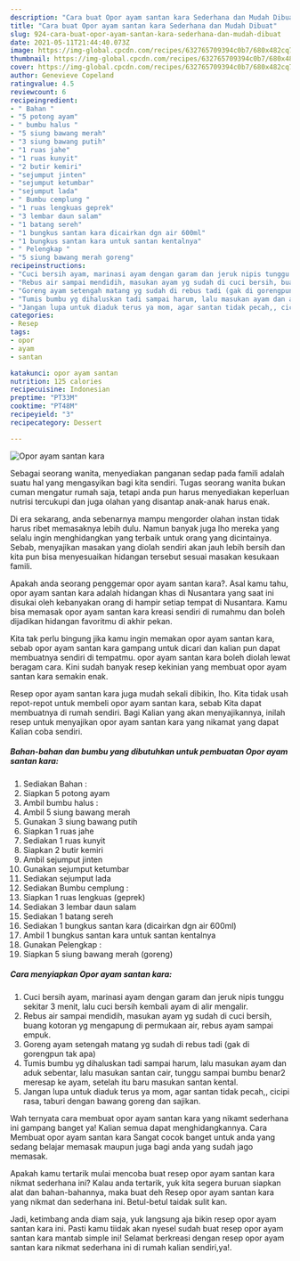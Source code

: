 ```yaml
---
description: "Cara buat Opor ayam santan kara Sederhana dan Mudah Dibuat"
title: "Cara buat Opor ayam santan kara Sederhana dan Mudah Dibuat"
slug: 924-cara-buat-opor-ayam-santan-kara-sederhana-dan-mudah-dibuat
date: 2021-05-11T21:44:40.073Z
image: https://img-global.cpcdn.com/recipes/632765709394c0b7/680x482cq70/opor-ayam-santan-kara-foto-resep-utama.jpg
thumbnail: https://img-global.cpcdn.com/recipes/632765709394c0b7/680x482cq70/opor-ayam-santan-kara-foto-resep-utama.jpg
cover: https://img-global.cpcdn.com/recipes/632765709394c0b7/680x482cq70/opor-ayam-santan-kara-foto-resep-utama.jpg
author: Genevieve Copeland
ratingvalue: 4.5
reviewcount: 6
recipeingredient:
- " Bahan "
- "5 potong ayam"
- " bumbu halus "
- "5 siung bawang merah"
- "3 siung bawang putih"
- "1 ruas jahe"
- "1 ruas kunyit"
- "2 butir kemiri"
- "sejumput jinten"
- "sejumput ketumbar"
- "sejumput lada"
- " Bumbu cemplung "
- "1 ruas lengkuas geprek"
- "3 lembar daun salam"
- "1 batang sereh"
- "1 bungkus santan kara dicairkan dgn air 600ml"
- "1 bungkus santan kara untuk santan kentalnya"
- " Pelengkap "
- "5 siung bawang merah goreng"
recipeinstructions:
- "Cuci bersih ayam, marinasi ayam dengan garam dan jeruk nipis tunggu sekitar 3 menit, lalu cuci bersih kembali ayam di alir mengalir."
- "Rebus air sampai mendidih, masukan ayam yg sudah di cuci bersih, buang kotoran yg mengapung di permukaan air, rebus ayam sampai empuk."
- "Goreng ayam setengah matang yg sudah di rebus tadi (gak di gorengpun tak apa)"
- "Tumis bumbu yg dihaluskan tadi sampai harum, lalu masukan ayam dan aduk sebentar, lalu masukan santan cair, tunggu sampai bumbu benar2 meresap ke ayam, setelah itu baru masukan santan kental."
- "Jangan lupa untuk diaduk terus ya mom, agar santan tidak pecah,, cicipi rasa, taburi dengan bawang goreng dan sajikan."
categories:
- Resep
tags:
- opor
- ayam
- santan

katakunci: opor ayam santan 
nutrition: 125 calories
recipecuisine: Indonesian
preptime: "PT33M"
cooktime: "PT48M"
recipeyield: "3"
recipecategory: Dessert

---
```



![Opor ayam santan kara](https://img-global.cpcdn.com/recipes/632765709394c0b7/680x482cq70/opor-ayam-santan-kara-foto-resep-utama.jpg)

Sebagai seorang wanita, menyediakan panganan sedap pada famili adalah suatu hal yang mengasyikan bagi kita sendiri. Tugas seorang  wanita bukan cuman mengatur rumah saja, tetapi anda pun harus menyediakan keperluan nutrisi tercukupi dan juga olahan yang disantap anak-anak harus enak.

Di era  sekarang, anda sebenarnya mampu mengorder olahan instan tidak harus ribet memasaknya lebih dulu. Namun banyak juga lho mereka yang selalu ingin menghidangkan yang terbaik untuk orang yang dicintainya. Sebab, menyajikan masakan yang diolah sendiri akan jauh lebih bersih dan kita pun bisa menyesuaikan hidangan tersebut sesuai masakan kesukaan famili. 



Apakah anda seorang penggemar opor ayam santan kara?. Asal kamu tahu, opor ayam santan kara adalah hidangan khas di Nusantara yang saat ini disukai oleh kebanyakan orang di hampir setiap tempat di Nusantara. Kamu bisa memasak opor ayam santan kara kreasi sendiri di rumahmu dan boleh dijadikan hidangan favoritmu di akhir pekan.

Kita tak perlu bingung jika kamu ingin memakan opor ayam santan kara, sebab opor ayam santan kara gampang untuk dicari dan kalian pun dapat membuatnya sendiri di tempatmu. opor ayam santan kara boleh diolah lewat beragam cara. Kini sudah banyak resep kekinian yang membuat opor ayam santan kara semakin enak.

Resep opor ayam santan kara juga mudah sekali dibikin, lho. Kita tidak usah repot-repot untuk membeli opor ayam santan kara, sebab Kita dapat membuatnya di rumah sendiri. Bagi Kalian yang akan menyajikannya, inilah resep untuk menyajikan opor ayam santan kara yang nikamat yang dapat Kalian coba sendiri.

<!--inarticleads1-->

##### Bahan-bahan dan bumbu yang dibutuhkan untuk pembuatan Opor ayam santan kara:

1. Sediakan  Bahan :
1. Siapkan 5 potong ayam
1. Ambil  bumbu halus :
1. Ambil 5 siung bawang merah
1. Gunakan 3 siung bawang putih
1. Siapkan 1 ruas jahe
1. Sediakan 1 ruas kunyit
1. Siapkan 2 butir kemiri
1. Ambil sejumput jinten
1. Gunakan sejumput ketumbar
1. Sediakan sejumput lada
1. Sediakan  Bumbu cemplung :
1. Siapkan 1 ruas lengkuas (geprek)
1. Sediakan 3 lembar daun salam
1. Sediakan 1 batang sereh
1. Sediakan 1 bungkus santan kara (dicairkan dgn air 600ml)
1. Ambil 1 bungkus santan kara untuk santan kentalnya
1. Gunakan  Pelengkap :
1. Siapkan 5 siung bawang merah (goreng)




<!--inarticleads2-->

##### Cara menyiapkan Opor ayam santan kara:

1. Cuci bersih ayam, marinasi ayam dengan garam dan jeruk nipis tunggu sekitar 3 menit, lalu cuci bersih kembali ayam di alir mengalir.
1. Rebus air sampai mendidih, masukan ayam yg sudah di cuci bersih, buang kotoran yg mengapung di permukaan air, rebus ayam sampai empuk.
1. Goreng ayam setengah matang yg sudah di rebus tadi (gak di gorengpun tak apa)
1. Tumis bumbu yg dihaluskan tadi sampai harum, lalu masukan ayam dan aduk sebentar, lalu masukan santan cair, tunggu sampai bumbu benar2 meresap ke ayam, setelah itu baru masukan santan kental.
1. Jangan lupa untuk diaduk terus ya mom, agar santan tidak pecah,, cicipi rasa, taburi dengan bawang goreng dan sajikan.




Wah ternyata cara membuat opor ayam santan kara yang nikamt sederhana ini gampang banget ya! Kalian semua dapat menghidangkannya. Cara Membuat opor ayam santan kara Sangat cocok banget untuk anda yang sedang belajar memasak maupun juga bagi anda yang sudah jago memasak.

Apakah kamu tertarik mulai mencoba buat resep opor ayam santan kara nikmat sederhana ini? Kalau anda tertarik, yuk kita segera buruan siapkan alat dan bahan-bahannya, maka buat deh Resep opor ayam santan kara yang nikmat dan sederhana ini. Betul-betul taidak sulit kan. 

Jadi, ketimbang anda diam saja, yuk langsung aja bikin resep opor ayam santan kara ini. Pasti kamu tiidak akan nyesel sudah buat resep opor ayam santan kara mantab simple ini! Selamat berkreasi dengan resep opor ayam santan kara nikmat sederhana ini di rumah kalian sendiri,ya!.

